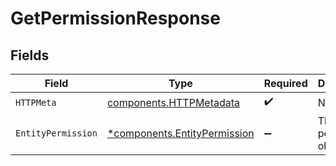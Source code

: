# GetPermissionResponse


## Fields

| Field                                                                       | Type                                                                        | Required                                                                    | Description                                                                 |
| --------------------------------------------------------------------------- | --------------------------------------------------------------------------- | --------------------------------------------------------------------------- | --------------------------------------------------------------------------- |
| `HTTPMeta`                                                                  | [components.HTTPMetadata](../../models/components/httpmetadata.md)          | :heavy_check_mark:                                                          | N/A                                                                         |
| `EntityPermission`                                                          | [*components.EntityPermission](../../models/components/entitypermission.md) | :heavy_minus_sign:                                                          | The permission object.                                                      |